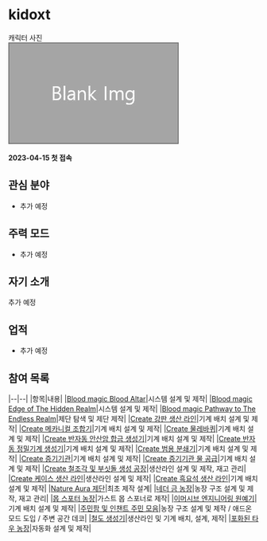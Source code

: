 # kidoxt

캐릭터 사진  
![캐릭터](../../asset/blank_img.jpg)

**2023-04-15 첫 접속**

## 관심 분야

- 추가 예정

## 주력 모드

- 추가 예정

## 자기 소개

추가 예정

## 업적

- 추가 예정

## 참여 목록

<!-- tag_target_open:contribution_list:member_contribute -->
|--|--|
|항목|내용|
|[Blood magic Blood Altar](../systems/bl_blood_alter.md)|시스템 설계 및 제작|
|[Blood magic Edge of The Hidden Realm](../systems/bl_edge_of_the_hidden_realm.md)|시스템 설계 및 제작|
|[Blood magic Pathway to The Endless Realm](../systems/bl_pathway_to_the_endless_realm.md)|제단 탐색 및 제단 제작|
|[Create 강판 생산 라인](../systems/create_plate_line.md)|기계 배치 설계 및 제작|
|[Create 메카니컬 조합기](../systems/create_mechanical_crafter.md)|기계 배치 설계 및 제작|
|[Create 물레바퀴](../systems/create_waterwheel.md)|기계 배치 설계 및 제작|
|[Create 반자동 안산암 합금 생성기](../systems/create_semiauto_andesite_alloy_maker.md)|기계 배치 설계 및 제작|
|[Create 반자동 정밀기계 생성기](../systems/create_semiauto_refinedmachine_generator.md)|기계 배치 설계 및 제작|
|[Create 범용 분쇄기](../systems/create_universial_crusher.md)|기계 배치 설계 및 제작|
|[Create 증기기관](../systems/create_steam_engine.md)|기계 배치 설계 및 제작|
|[Create 증기기관 물 공급](../systems/create_water_supply.md)|기계 배치 설계 및 제작|
|[Create 철조각 및 부싯돌 생성 공장](../systems/create_iron_flint_steal_factory.md)|생산라인 설계 및 제작, 재고 관리|
|[Create 케이스 생산 라인](../systems/create_case_line.md)|생산라인 설계 및 제작|
|[Create 흑요석 생산 라인](../systems/create_obsidian_line.md)|기계 배치 설계 및 제작|
|[Nature Aura 제단](../systems/na_altar.md)|최초 제작 설계|
|[네더 금 농장](../systems/nether_gold_farm.md)|농장 구조 설계 및 제작, 재고 관리|
|[몹 스포터 농장](../systems/mobspawner_farm.md)|가스트 몹 스포너로 제작|
|[이머시브 엔지니어링 원예기](../systems/ie_garden_clothe.md)|기계 배치 설계 및 제작|
|[주민팜 및 인챈트 주민 모음](../systems/viliager_farm.md)|농장 구조 설계 및 제작 / 애드온 모드 도입 / 주변 공간 데코|
|[철도 생성기](../systems/rail_generator.md)|생산라인 및 기계 배치, 설계, 제작|
|[포화된 타우 농장](../systems/saturated_tau_farm.md)|자동화 설계 및 제작|
<!-- tag_close -->
